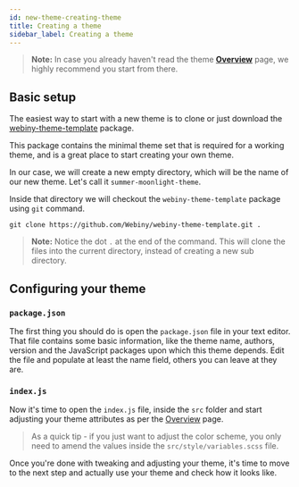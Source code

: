 ```yaml
---
id: new-theme-creating-theme
title: Creating a theme
sidebar_label: Creating a theme
---
```


> **Note:** In case you already haven't read the theme [**Overview**](/docs/developer-tutorials/new-theme-overview) page, we highly recommend you start from there.

## Basic setup

The easiest way to start with a new theme is to clone or just download the [webiny-theme-template](https://github.com/Webiny/webiny-theme-template) package.

This package contains the minimal theme set that is required for a working theme, and is a great place to start creating your own theme.

In our case, we will create a new empty directory, which will be the name of our new theme. Let's call it `summer-moonlight-theme`.

Inside that directory we will checkout the `webiny-theme-template` package using `git` command.

```shell
git clone https://github.com/Webiny/webiny-theme-template.git .
```

> **Note:** Notice the dot `.` at the end of the command. This will clone the files into the current directory, instead of creating a new sub directory.

## Configuring your theme

### `package.json`

The first thing you should do is open the `package.json` file in your text editor. That file contains some basic information, like the theme name, authors, version and the JavaScript packages upon which this theme depends. Edit the file and populate at least the name field, others you can leave at they are.

### `index.js`

Now it's time to open the `index.js` file, inside the `src` folder and start adjusting your theme attributes as per the [Overview](/docs/developer-tutorials/new-theme-overview) page.

> As a quick tip - if you just want to adjust the color scheme, you only need to amend the values inside the `src/style/variables.scss` file.

Once you're done with tweaking and adjusting your theme, it's time to move to the next step and actually use your theme and check how it looks like.